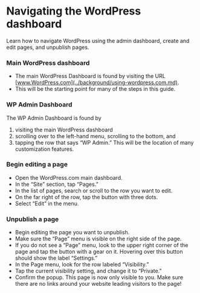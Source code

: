 # Navigating the WordPress dashboard

Learn how to navigate WordPress using the admin dashboard, create and edit pages, and unpublish pages.

### **Main WordPress dashboard** 

* The main WordPress Dashboard is found by visiting the URL [www.WordPress.com](../background/using-wordpress.com.md). 
* This will be the starting point for many of the steps in this guide. 

### **WP Admin Dashboard** 

The WP Admin Dashboard is found by 

1. visiting the main WordPress dashboard
2. scrolling over to the left-hand menu, scrolling to the bottom, and
3. tapping the row that says “WP Admin.” This will be the location of many customization features. 

### **Begin editing a page** 

* Open the WordPress.com main dashboard. 
* In the “Site” section, tap “Pages.” 
* In the list of pages, search or scroll to the row you want to edit. 
* On the far right of the row, tap the button with three dots. 
* Select “Edit” in the menu. 

### **Unpublish a page** 

* Begin editing the page you want to unpublish. 
* Make sure the “Page” menu is visible on the right side of the page. 
* If you do not see a “Page” menu, look to the upper right corner of the page and tap the button with a gear on it. Hovering over this button should show the label “Settings.” 
* In the Page menu, look for the row labeled “Visibility.” 
* Tap the current visibility setting, and change it to “Private.” 
* Confirm the popup. This page is now only visible to you. Make sure there are no links around your website leading visitors to the page! 

